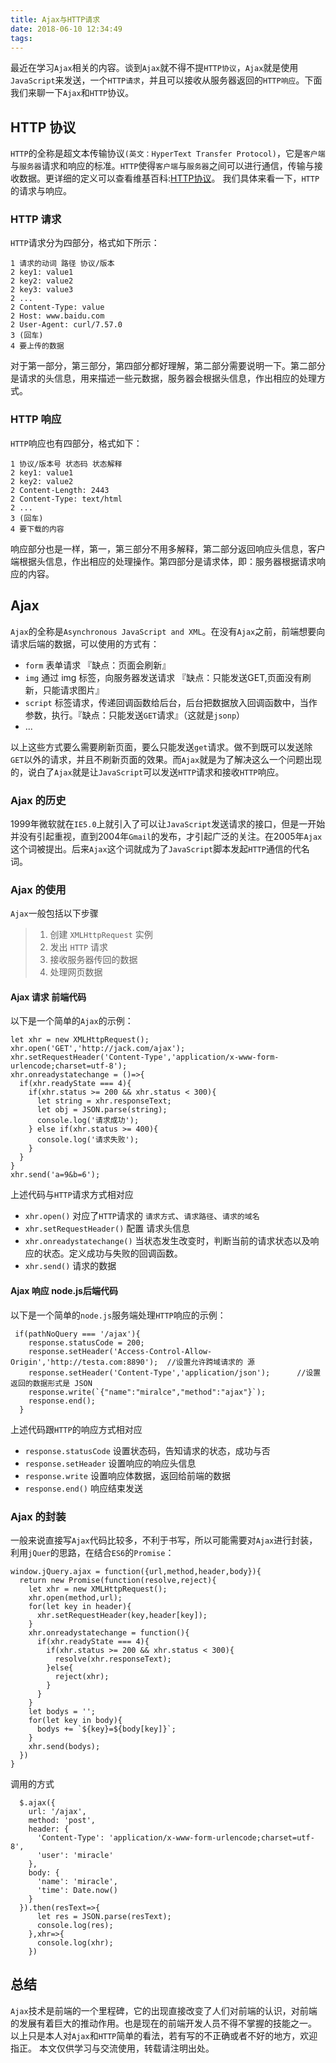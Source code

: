 ```yaml
---
title: Ajax与HTTP请求
date: 2018-06-10 12:34:49
tags:
---
```

最近在学习`Ajax`相关的内容。谈到`Ajax`就不得不提`HTTP协议`，`Ajax`就是使用`JavaScript`来发送，一个`HTTP请求`，并且可以接收从服务器返回的`HTTP响应`。下面我们来聊一下`Ajax`和`HTTP`协议。
## HTTP 协议
`HTTP`的全称是超文本传输协议`(英文：HyperText Transfer Protocol)`，它是`客户端`与`服务器`请求和响应的标准。`HTTP`使得`客户端`与`服务器`之间可以进行通信，传输与接收数据。更详细的定义可以查看维基百科:[HTTP协议](https://zh.wikipedia.org/wiki/%E8%B6%85%E6%96%87%E6%9C%AC%E4%BC%A0%E8%BE%93%E5%8D%8F%E8%AE%AE)。
我们具体来看一下，`HTTP`的请求与响应。
### HTTP 请求
`HTTP`请求分为四部分，格式如下所示：
```
1 请求的动词 路径 协议/版本
2 key1: value1
2 key2: value2
2 key3: value3
2 ...
2 Content-Type: value
2 Host: www.baidu.com
2 User-Agent: curl/7.57.0
3 (回车)
4 要上传的数据
```
对于第一部分，第三部分，第四部分都好理解，第二部分需要说明一下。第二部分是请求的头信息，用来描述一些元数据，服务器会根据头信息，作出相应的处理方式。
### HTTP 响应
`HTTP`响应也有四部分，格式如下：
```
1 协议/版本号 状态码 状态解释
2 key1: value1
2 key2: value2
2 Content-Length: 2443
2 Content-Type: text/html
2 ...
3 (回车)
4 要下载的内容
```
响应部分也是一样，第一，第三部分不用多解释，第二部分返回响应头信息，客户端根据头信息，作出相应的处理操作。第四部分是请求体，即：服务器根据请求响应的内容。
## Ajax
`Ajax`的全称是`Asynchronous JavaScript and XML`。在没有`Ajax`之前，前端想要向请求后端的数据，可以使用的方式有：
- `form` 表单请求 『缺点：页面会刷新』
- `img` 通过 img 标签，向服务器发送请求 『缺点：只能发送GET,页面没有刷新，只能请求图片』
- `script` 标签请求，传递回调函数给后台，后台把数据放入回调函数中，当作参数，执行。『缺点：只能发送`GET`请求』（这就是`jsonp`）
- ...

以上这些方式要么需要刷新页面，要么只能发送`get`请求。做不到既可以发送除`GET`以外的请求，并且不刷新页面的效果。而`Ajax`就是为了解决这么一个问题出现的，说白了`Ajax`就是让`JavaScript`可以发送`HTTP`请求和接收`HTTP`响应。
### Ajax 的历史
1999年微软就在`IE5.0`上就引入了可以让`JavaScript`发送请求的接口，但是一开始并没有引起重视，直到2004年`Gmail`的发布，才引起广泛的关注。在2005年`Ajax`这个词被提出。后来`Ajax`这个词就成为了`JavaScript`脚本发起`HTTP`通信的代名词。
### Ajax 的使用
`Ajax`一般包括以下步骤
> 1. 创建 `XMLHttpRequest` 实例
> 2. 发出 `HTTP` 请求
> 3. 接收服务器传回的数据
> 4. 处理网页数据 

#### Ajax 请求 前端代码
以下是一个简单的`Ajax`的示例：
```
let xhr = new XMLHttpRequest();
xhr.open('GET','http://jack.com/ajax');
xhr.setRequestHeader('Content-Type','application/x-www-form-urlencode;charset=utf-8');
xhr.onreadystatechange = ()=>{
  if(xhr.readyState === 4){
    if(xhr.status >= 200 && xhr.status < 300){
      let string = xhr.responseText;
      let obj = JSON.parse(string);
      console.log('请求成功');
    } else if(xhr.status >= 400){
      console.log('请求失败');
    }
  }
}
xhr.send('a=9&b=6');
```
上述代码与`HTTP`请求方式相对应
- `xhr.open()` 对应了`HTTP`请求的 `请求方式`、`请求路径`、`请求的域名`
- `xhr.setRequestHeader()` 配置 请求头信息
- `xhr.onreadystatechange()` 当状态发生改变时，判断当前的请求状态以及响应的状态。定义成功与失败的回调函数。
- `xhr.send()` 请求的数据

#### Ajax 响应 node.js后端代码
以下是一个简单的`node.js`服务端处理`HTTP`响应的示例：
```
 if(pathNoQuery === '/ajax'){
    response.statusCode = 200;
    response.setHeader('Access-Control-Allow-Origin','http://testa.com:8890');	//设置允许跨域请求的 源
    response.setHeader('Content-Type','application/json');		//设置返回的数据形式是 JSON
    response.write(`{"name":"miralce","method":"ajax"}`);
    response.end();
  }
```
上述代码跟`HTTP`的响应方式相对应
- `response.statusCode` 设置状态码，告知请求的状态，成功与否
- `response.setHeader` 设置响应的响应头信息
- `response.write` 设置响应体数据，返回给前端的数据
- `response.end()` 响应结束发送

### Ajax 的封装
一般来说直接写`Ajax`代码比较多，不利于书写，所以可能需要对`Ajax`进行封装，利用`jQuer`的思路，在结合`ES6`的`Promise`：
```
window.jQuery.ajax = function({url,method,header,body}){
  return new Promise(function(resolve,reject){
    let xhr = new XMLHttpRequest();
    xhr.open(method,url);
    for(let key in header){
      xhr.setRequestHeader(key,header[key]);
    }
    xhr.onreadystatechange = function(){
      if(xhr.readyState === 4){
        if(xhr.status >= 200 && xhr.status < 300){
          resolve(xhr.responseText);
        }else{
          reject(xhr);
        }
      }
    }
    let bodys = '';
    for(let key in body){
      bodys += `${key}=${body[key]}`; 
    }
    xhr.send(bodys);
  })
}
```
调用的方式
```
  $.ajax({
    url: '/ajax',
    method: 'post',
    header: {
      'Content-Type': 'application/x-www-form-urlencode;charset=utf-8',
      'user': 'miracle'
    },
    body: {
      'name': 'miracle',
      'time': Date.now()
    }
  }).then(resText=>{
      let res = JSON.parse(resText);
      console.log(res);
    },xhr=>{
      console.log(xhr);
    })
```
## 总结 
`Ajax`技术是前端的一个里程碑，它的出现直接改变了人们对前端的认识，对前端的发展有着巨大的推动作用。也是现在的前端开发人员不得不掌握的技能之一。
以上只是本人对`Ajax`和`HTTP`简单的看法，若有写的不正确或者不好的地方，欢迎指正。
本文仅供学习与交流使用，转载请注明出处。